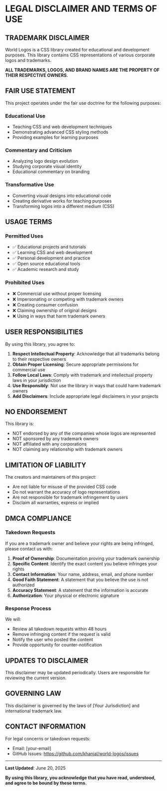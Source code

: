 # LEGAL DISCLAIMER AND TERMS OF USE

## TRADEMARK DISCLAIMER

World Logos is a CSS library created for educational and development purposes. This library contains CSS representations of various corporate logos and trademarks. 

**ALL TRADEMARKS, LOGOS, AND BRAND NAMES ARE THE PROPERTY OF THEIR RESPECTIVE OWNERS.**

## FAIR USE STATEMENT

This project operates under the fair use doctrine for the following purposes:

### Educational Use
- Teaching CSS and web development techniques
- Demonstrating advanced CSS styling methods
- Providing examples for learning purposes

### Commentary and Criticism
- Analyzing logo design evolution
- Studying corporate visual identity
- Educational commentary on branding

### Transformative Use
- Converting visual designs into educational code
- Creating derivative works for teaching purposes
- Transforming logos into a different medium (CSS)

## USAGE TERMS

### Permitted Uses
- ✅ Educational projects and tutorials
- ✅ Learning CSS and web development
- ✅ Personal development and practice
- ✅ Open source educational tools
- ✅ Academic research and study

### Prohibited Uses
- ❌ Commercial use without proper licensing
- ❌ Impersonating or competing with trademark owners
- ❌ Creating consumer confusion
- ❌ Claiming ownership of original designs
- ❌ Using in ways that harm trademark owners

## USER RESPONSIBILITIES

By using this library, you agree to:

1. **Respect Intellectual Property**: Acknowledge that all trademarks belong to their respective owners
2. **Obtain Proper Licensing**: Secure appropriate permissions for commercial use
3. **Follow Local Laws**: Comply with trademark and intellectual property laws in your jurisdiction
4. **Use Responsibly**: Not use the library in ways that could harm trademark owners
5. **Add Disclaimers**: Include appropriate legal disclaimers in your projects

## NO ENDORSEMENT

This library is:
- NOT endorsed by any of the companies whose logos are represented
- NOT sponsored by any trademark owners
- NOT affiliated with any corporations
- NOT claiming any relationship with trademark owners

## LIMITATION OF LIABILITY

The creators and maintainers of this project:
- Are not liable for misuse of the provided CSS code
- Do not warrant the accuracy of logo representations
- Are not responsible for trademark infringement by users
- Disclaim all warranties, express or implied

## DMCA COMPLIANCE

### Takedown Requests
If you are a trademark owner and believe your rights are being infringed, please contact us with:

1. **Proof of Ownership**: Documentation proving your trademark ownership
2. **Specific Content**: Identify the exact content you believe infringes your rights
3. **Contact Information**: Your name, address, email, and phone number
4. **Good Faith Statement**: A statement that you believe the use is not authorized
5. **Accuracy Statement**: A statement that the information is accurate
6. **Authorization**: Your physical or electronic signature

### Response Process
We will:
- Review all takedown requests within 48 hours
- Remove infringing content if the request is valid
- Notify the user who posted the content
- Provide opportunity for counter-notification

## UPDATES TO DISCLAIMER

This disclaimer may be updated periodically. Users are responsible for reviewing the current version.

## GOVERNING LAW

This disclaimer is governed by the laws of [Your Jurisdiction] and international trademark law.

## CONTACT INFORMATION

For legal concerns or takedown requests:
- Email: [your-email]
- GitHub Issues: https://github.com/khanjal/world-logos/issues

---

**Last Updated**: June 20, 2025

**By using this library, you acknowledge that you have read, understood, and agree to be bound by these terms.**

